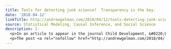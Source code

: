 ```yaml
---
title: Tools for detecting junk science?  Transparency is the key.
date: '2018-04-12'
linkTitle: http://andrewgelman.com/2018/04/12/tools-detecting-junk-science-transparency-key/
source: Statistical Modeling, Causal Inference, and Social Science
description: |-
  <p>In an article to appear in the journal Child Development, &#8220;Distinguishing polemic from commentary in science,&#8221; physicist David Grimes and psychologist Dorothy Bishop write: Exposure to nonionizing radiation used in wireless communication remains a contentious topic in the public mind&#8212;while the overwhelming scientific evidence to date suggests that microwave and radio frequencies used in modern [&#8230;]</p>
  <p>The post <a rel="nofollow" href="http://andrewgelman.com/2018/04/
---
```


